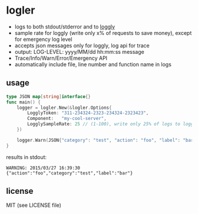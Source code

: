 # logler

- logs to both stdout/stderror and to [loggly](http://www.loggly.com)
- sample rate for loggly (write only x% of requests to save money), except for emergency log level
- accepts json messages only for loggly, log api for trace
- output: LOG-LEVEL: yyyy/MM/dd hh:mm:ss message
- Trace/Info/Warn/Error/Emergency API
- automatically include file, line number and function name in logs

## usage

```go
type JSON map[string]interface{}
func main() {
	logger = logler.New(&logler.Options{
		LogglyToken: "311-234324-2323-234324-2323423",
		Component:   "my-cool-server",
		LogglySampleRate: 25 // (1-100), write only 25% of logs to loggly
	})

	logger.Warn(JSON{"category": "test", "action": "foo", "label": "bar"})
}

```
results in stdout:
```shell
WARNING: 2015/03/27 16:39:30 {"action":"foo","category":"test","label":"bar"}
```

## license
MIT (see LICENSE file)